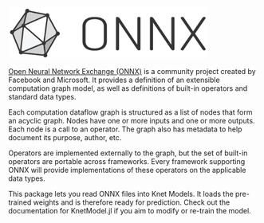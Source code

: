 <img src="https://github.com/onnx/onnx/blob/master/docs/ONNX_logo_main.png?raw=true" width="400">


[Open Neural Network Exchange (ONNX)](https://onnx.ai/)
 is a community project created by Facebook and Microsoft. It provides a definition of an extensible computation graph model, as well as definitions of built-in operators and standard data types.

Each computation dataflow graph is structured as a list of nodes that form an acyclic graph. Nodes have one or more inputs and one or more outputs. Each node is a call to an operator. The graph also has metadata to help document its purpose, author, etc.

Operators are implemented externally to the graph, but the set of built-in operators are portable across frameworks. Every framework supporting ONNX will provide implementations of these operators on the applicable data types.

This package lets you read ONNX files into Knet Models. It loads the pre-trained weights and is therefore ready for prediction. Check out the documentation for KnetModel.jl if you aim to modify or re-train the model.

